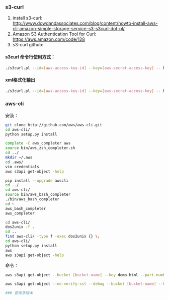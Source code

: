 ### s3-curl

1. install s3-curl: http://www.dowdandassociates.com/blog/content/howto-install-aws-cli-amazon-simple-storage-service-s3-s3curl-dot-pl/
2. Amazon S3 Authentication Tool for Curl: https://aws.amazon.com/code/128
3. s3-curl github: 

#### s3curl 命令行使用方式：

```sh
./s3curl.pl --id=[aws-access-key-id] --key=[aws-secret-access-key] -- http://s3.amazonaws.com/[bucket-name]/[key-name]
```

#### xml格式化输出

```sh
./s3curl.pl --id=[aws-access-key-id] --key=[aws-secret-access-key] -- http://s3.amazonaws.com/[bucket-name]/[key-name] -v | xmllint --format
```

### aws-cli

安装：

```sh
git clone http://github.com/aws/aws-cli.git
cd aws-cli/
python setup.py install

complete -C aws_completer aws
source bin/aws_zsh_completer.sh
cd ../
mkdir ~/.aws
cd .aws/
vim credentials
aws s3api get-object -help

pip install --upgrade awscli
cd ../
cd aws-cli/
source bin/aws_bash_completer
./bin/aws_bash_completer
cd ~
aws_bash_completer
aws_completer

cd aws-cli/
dos2unix -f .
cd ..
find aws-cli/ -type f -exec dos2unix {} \;
cd aws-cli/
python setup.py install
aws
aws s3api get-object -help

```

命令：

```sh
aws s3api get-object --bucket [bucket-name] --key demo.html --part-number 1 demo

aws s3api get-object --no-verify-ssl --debug --bucket [bucket-name] --key demo.html --part-number 1 demo

### 查询多版本

```
